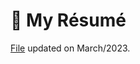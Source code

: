 # :necktie: My Résumé

[File](https://drive.google.com/file/d/1bOFjCfhoyabvcZ7LXf5T3EtY9h6umsaR/view) updated on March/2023.

